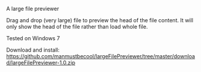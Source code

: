 A large file previewer 

Drag and drop (very large) file to preview the head of the file content.
It will only show the head of the file rather than load whole file.

Tested on Windows 7

Download and install:
https://github.com/manmustbecool/largeFilePreviewer/tree/master/download/largeFilePreviewer-1.0.zip
